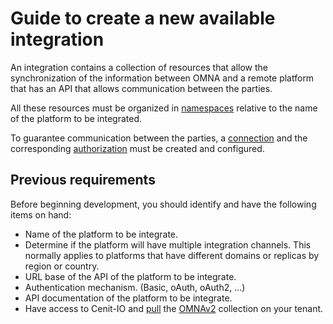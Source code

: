 # Guide to create a new available integration

An integration contains a collection of resources that allow the synchronization of the information between OMNA and a 
remote platform that has an API that allows communication between the parties.

All these resources must be organized in [namespaces](namespaces) relative to the name of the platform to be integrated.

To guarantee communication between the parties, a [connection](connection) and the corresponding
[authorization](authorization) must be created and configured.

## Previous requirements

Before beginning development, you should identify and have the following items on hand:

* Name of the platform to be integrate.
* Determine if the platform will have multiple integration channels. This normally applies to platforms that have 
  different domains or replicas by region or country.
* URL base of the API of the platform to be integrate.
* Authentication mechanism. (Basic, oAuth, oAuth2, ...)
* API documentation of the platform to be integrate.
* Have access to Cenit-IO and [pull](https://cenit.io/cross_shared_collection/5dc99ad825d985238605db73/pull) 
  the [OMNAv2](https://cenit.io/cross_shared_collection/5dc99ad825d985238605db73) collection on your tenant.
